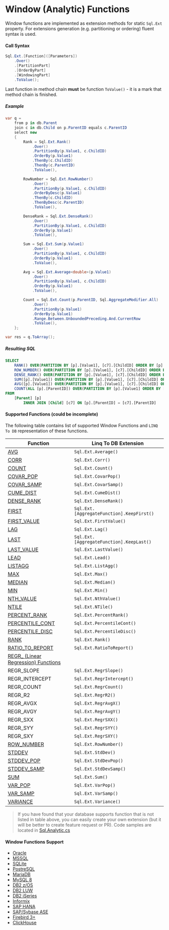 # Window (Analytic) Functions

Window functions are implemented as extension methods for static `Sql.Ext` property. For extensions generation (e.g. partitioning or ordering) fluent syntax is used.

#### Call Syntax

```cs
Sql.Ext.[Function]([Parameters])
	.Over()
	.[PartitionPart]
	.[OrderByPart]
	.[WindowingPart]
	.ToValue();
```

Last function in method chain **must** be function `ToValue()` - it is a mark that method chain is finished.

##### Example

```c#
var q = 
	from p in db.Parent
	join c in db.Child on p.ParentID equals c.ParentID 
	select new
	{
		Rank = Sql.Ext.Rank()
			.Over()
			.PartitionBy(p.Value1, c.ChildID)
			.OrderBy(p.Value1)
			.ThenBy(c.ChildID)
			.ThenBy(c.ParentID)
			.ToValue(),

		RowNumber = Sql.Ext.RowNumber()
			.Over()
			.PartitionBy(p.Value1, c.ChildID)
			.OrderByDesc(p.Value1)
			.ThenBy(c.ChildID)
			.ThenByDesc(c.ParentID)
			.ToValue(),

		DenseRank = Sql.Ext.DenseRank()
			.Over()
			.PartitionBy(p.Value1, c.ChildID)
			.OrderBy(p.Value1)
			.ToValue(),

		Sum = Sql.Ext.Sum(p.Value1)
			.Over()
			.PartitionBy(p.Value1, c.ChildID)
			.OrderBy(p.Value1)
			.ToValue(),

		Avg = Sql.Ext.Average<double>(p.Value1)
			.Over()
			.PartitionBy(p.Value1, c.ChildID)
			.OrderBy(p.Value1)
			.ToValue(),

		Count = Sql.Ext.Count(p.ParentID, Sql.AggregateModifier.All)
			.Over()
			.PartitionBy(p.Value1)
			.OrderBy(p.Value1)
			.Range.Between.UnboundedPreceding.And.CurrentRow
			.ToValue(),
	};

var res = q.ToArray();
```

##### Resulting SQL

```sql
SELECT
	RANK() OVER(PARTITION BY [p].[Value1], [c7].[ChildID] ORDER BY [p].[Value1], [c7].[ChildID], [c7].[ParentID]) as [c1],
	ROW_NUMBER() OVER(PARTITION BY [p].[Value1], [c7].[ChildID] ORDER BY [p].[Value1] DESC, [c7].[ChildID], [c7].[ParentID] DESC) as [c2],
	DENSE_RANK() OVER(PARTITION BY [p].[Value1], [c7].[ChildID] ORDER BY [p].[Value1]) as [c3],
	SUM([p].[Value1]) OVER(PARTITION BY [p].[Value1], [c7].[ChildID] ORDER BY [p].[Value1]) as [c4],
	AVG([p].[Value1]) OVER(PARTITION BY [p].[Value1], [c7].[ChildID] ORDER BY [p].[Value1]) as [c5],
	COUNT(ALL [p].[ParentID]) OVER(PARTITION BY [p].[Value1] ORDER BY [p].[Value1] RANGE BETWEEN UNBOUNDED PRECEDING AND CURRENT ROW) as [c6]
FROM
	[Parent] [p]
		INNER JOIN [Child] [c7] ON [p].[ParentID] = [c7].[ParentID]
```

#### Supported Functions (could be incomplete)

The following table contains list of supported Window Functions and `LINQ To DB` representation of these functions.

Function                                                                                              | Linq To DB Extension
------------------------------------                                                                           |----------------------
[AVG](https://docs.oracle.com/cd/E11882_01/server.112/e41084/functions018.htm)                                 | `Sql.Ext.Average()`
[CORR](https://docs.oracle.com/cd/E11882_01/server.112/e41084/functions035.htm)                                | `Sql.Ext.Corr()`
[COUNT](https://docs.oracle.com/cd/E11882_01/server.112/e41084/functions039.htm)                               | `Sql.Ext.Count()`
[COVAR_POP](https://docs.oracle.com/cd/E11882_01/server.112/e41084/functions040.htm)                           | `Sql.Ext.CovarPop()`
[COVAR_SAMP](https://docs.oracle.com/cd/E11882_01/server.112/e41084/functions041.htm)                          | `Sql.Ext.CovarSamp()`
[CUME_DIST](https://docs.oracle.com/cd/E11882_01/server.112/e41084/functions043.htm)                           | `Sql.Ext.CumeDist()`
[DENSE_RANK](https://docs.oracle.com/cd/E11882_01/server.112/e41084/functions052.htm)                          | `Sql.Ext.DenseRank()`
[FIRST](https://docs.oracle.com/cd/E11882_01/server.112/e41084/functions065.htm)                               | `Sql.Ext.[AggregateFunction].KeepFirst()`
[FIRST_VALUE](https://docs.oracle.com/cd/E11882_01/server.112/e41084/functions066.htm)                         | `Sql.Ext.FirstValue()`
[LAG](https://docs.oracle.com/cd/E11882_01/server.112/e41084/functions082.htm)                                 | `Sql.Ext.Lag()` 
[LAST](https://docs.oracle.com/cd/E11882_01/server.112/e41084/functions083.htm)                                | `Sql.Ext.[AggregateFunction].KeepLast()`
[LAST_VALUE](https://docs.oracle.com/cd/E11882_01/server.112/e41084/functions085.htm)                          | `Sql.Ext.LastValue()`
[LEAD](https://docs.oracle.com/cd/E11882_01/server.112/e41084/functions086.htm)                                | `Sql.Ext.Lead()`
[LISTAGG](https://docs.oracle.com/cd/E11882_01/server.112/e41084/functions089.htm)                             | `Sql.Ext.ListAgg()`
[MAX](https://docs.oracle.com/cd/E11882_01/server.112/e41084/functions098.htm)                                 | `Sql.Ext.Max()`
[MEDIAN](https://docs.oracle.com/cd/E11882_01/server.112/e41084/functions099.htm)                              | `Sql.Ext.Median()`
[MIN](https://docs.oracle.com/cd/E11882_01/server.112/e41084/functions100.htm)                                 | `Sql.Ext.Min()`
[NTH_VALUE](https://docs.oracle.com/cd/E11882_01/server.112/e41084/functions114.htm)                           | `Sql.Ext.NthValue()`
[NTILE](https://docs.oracle.com/cd/E11882_01/server.112/e41084/functions115.htm)                               | `Sql.Ext.NTile()`
[PERCENT_RANK](https://docs.oracle.com/cd/E11882_01/server.112/e41084/functions126.htm)                        | `Sql.Ext.PercentRank()`
[PERCENTILE_CONT](https://docs.oracle.com/cd/E11882_01/server.112/e41084/functions127.htm)                     | `Sql.Ext.PercentileCont()`
[PERCENTILE_DISC](https://docs.oracle.com/cd/E11882_01/server.112/e41084/functions128.htm)                     | `Sql.Ext.PercentileDisc()`
[RANK](https://docs.oracle.com/cd/E11882_01/server.112/e41084/functions141.htm)                                | `Sql.Ext.Rank()`
[RATIO_TO_REPORT](https://docs.oracle.com/cd/E11882_01/server.112/e41084/functions142.htm)                     | `Sql.Ext.RatioToReport()`
[REGR_ (Linear Regression) Functions](https://docs.oracle.com/cd/E11882_01/server.112/e41084/functions151.htm) | 
REGR_SLOPE                                                                                                     | `Sql.Ext.RegrSlope()`
REGR_INTERCEPT                                                                                                 | `Sql.Ext.RegrIntercept()`
REGR_COUNT                                                                                                     | `Sql.Ext.RegrCount()`
REGR_R2                                                                                                        | `Sql.Ext.RegrR2()`
REGR_AVGX                                                                                                      | `Sql.Ext.RegrAvgX()`
REGR_AVGY                                                                                                      | `Sql.Ext.RegrAvgY()`
REGR_SXX                                                                                                       | `Sql.Ext.RegrSXX()`
REGR_SYY                                                                                                       | `Sql.Ext.RegrSYY()`
REGR_SXY                                                                                                       | `Sql.Ext.RegrSXY()`
[ROW_NUMBER](https://docs.oracle.com/cd/E11882_01/server.112/e41084/functions156.htm)                          | `Sql.Ext.RowNumber()`
[STDDEV](https://docs.oracle.com/cd/E11882_01/server.112/e41084/functions178.htm)                              | `Sql.Ext.StdDev()`
[STDDEV_POP](https://docs.oracle.com/cd/E11882_01/server.112/e41084/functions179.htm)                          | `Sql.Ext.StdDevPop()`
[STDDEV_SAMP](https://docs.oracle.com/cd/E11882_01/server.112/e41084/functions180.htm)                         | `Sql.Ext.StdDevSamp()`
[SUM](https://docs.oracle.com/cd/E11882_01/server.112/e41084/functions182.htm)                                 | `Sql.Ext.Sum()`
[VAR_POP](https://docs.oracle.com/cd/E11882_01/server.112/e41084/functions230.htm)                             | `Sql.Ext.VarPop()`
[VAR_SAMP](https://docs.oracle.com/cd/E11882_01/server.112/e41084/functions231.htm)                            | `Sql.Ext.VarSamp()`
[VARIANCE](https://docs.oracle.com/cd/E11882_01/server.112/e41084/functions232.htm)                            | `Sql.Ext.Variance()`

>If you have found that your database supports function that is not listed in table above, you can easily create your own extension (but it will be better to create feature request or PR). Code samples are located in [Sql.Analytic.cs](https://github.com/linq2db/linq2db/blob/master/Source/LinqToDB/Sql/Sql.Analytic.cs)

#### Window Functions Support

- [Oracle](https://docs.oracle.com/cd/E11882_01/server.112/e41084/functions004.htm)
- [MSSQL](https://docs.microsoft.com/en-us/sql/t-sql/queries/select-over-clause-transact-sql)
- [SQLite](http://www.sqlitetutorial.net/sqlite-window-functions/)
- [PostreSQL](https://www.postgresql.org/docs/current/static/tutorial-window.html)
- [MariaDB](https://mariadb.com/kb/en/mariadb/window-functions)
- [MySQL 8](https://dev.mysql.com/doc/refman/8.0/en/window-functions-usage.html)
- [DB2 z/OS](https://www.ibm.com/support/knowledgecenter/en/SSEPEK_12.0.0/sqlref/src/tpc/db2z_olapspecification.html)
- [DB2 LUW](https://www.ibm.com/support/knowledgecenter/en/SSEPGG_11.1.0/com.ibm.db2.luw.sql.ref.doc/doc/r0023461.html)
- [DB2 iSeries](https://www.ibm.com/support/knowledgecenter/en/ssw_ibm_i_73/sqlp/rbafyolap.htm)
- [Informix](https://www.ibm.com/support/knowledgecenter/en/SSGU8G_12.1.0/com.ibm.sqls.doc/ids_sqs_2584.htm)
- [SAP HANA](http://help-legacy.sap.com/saphelp_hanaplatform/helpdata/en/20/a353327519101495dfd0a87060a0d3/content.htm)
- [SAP/Sybase ASE](http://infocenter.sybase.com/help/index.jsp?topic=/com.sybase.infocenter.dc38151.1602/doc/html/san1278452950084.html)
- [Firebird 3+](https://www.firebirdsql.org/file/documentation/release_notes/html/en/3_0/rnfb30-dml-windowfuncs.html)
- [ClickHouse](https://clickhouse.com/docs/en/sql-reference/window-functions/)
